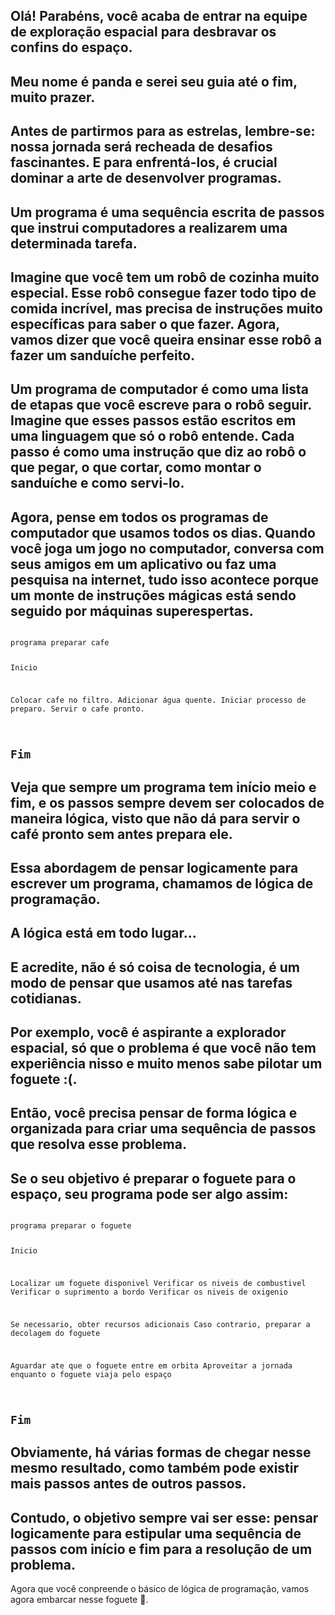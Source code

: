 <Text picture="panda.jpg">Olá! Parabéns, você acaba de entrar na equipe de exploração espacial para desbravar os confins do espaço.</Text>
---
<Text picture="panda-sorrindo.jpg">Meu nome é panda e serei seu guia até o fim, muito prazer.</Text>
---
<Text picture="panda-piscando.jpg">Antes de partirmos para as estrelas, lembre-se: nossa jornada será recheada de desafios fascinantes. E para enfrentá-los, é crucial dominar a arte de desenvolver programas.</Text>
---
<Text picture="panda.jpg">Um programa é uma sequência escrita de passos que instrui computadores a realizarem uma determinada tarefa.</Text>
---
<Text picture="panda-andando-com-bambu.jpg">Imagine que você tem um robô de cozinha muito especial. Esse robô consegue fazer todo tipo de comida incrível, mas precisa de instruções muito específicas para saber o que fazer. Agora, vamos dizer que você queira ensinar esse robô a fazer um sanduíche perfeito.</Text>
---
<Text picture="panda-sorrindo.jpg">Um programa de computador é como uma lista de etapas que você escreve para o robô seguir. Imagine que esses passos estão escritos em uma linguagem que só o robô entende. Cada passo é como uma instrução  que diz ao robô o que pegar, o que cortar, como montar o sanduíche e como servi-lo.</Text>
---
<Text picture="panda-deslumbrado.jpg">Agora, pense em todos os programas de computador que usamos todos os dias. Quando você joga um jogo no computador, conversa com seus amigos em um aplicativo ou faz uma pesquisa na internet, tudo isso acontece porque um monte de instruções mágicas está sendo seguido por máquinas superespertas.</Text>
---
<Code>
programa preparar cafe

Inicio

  Colocar cafe no filtro.
  Adicionar água quente.
  Iniciar processo de preparo.
  Servir o cafe pronto.

Fim
</Code>
---
<Text picture="panda-deslumbrado.jpg">Veja que sempre um programa tem início meio e fim, e os passos sempre devem ser colocados de maneira lógica, visto que não dá para servir o café pronto sem antes prepara ele.</Text>
---
<Text picture="panda-deslumbrado.jpg">Essa abordagem de pensar logicamente para escrever um programa, chamamos de lógica de programação.</Text>
---
<Image picture="apollo-teclando.jpg">A lógica está em todo lugar...</Image>
---
<Text picture="panda-sorrindo.jpg">E acredite, não é só coisa de tecnologia, é um modo de pensar que usamos até nas tarefas cotidianas.</Text>
---
<Text picture="panda-triste.jpg">Por exemplo, você é aspirante a explorador espacial, só que o problema é que você não tem experiência nisso e muito menos sabe pilotar um foguete :(.</Text>
---
<Text picture="panda-deslumbrado.jpg">Então, você precisa pensar de forma lógica e organizada para criar uma sequência de passos que resolva esse problema.</Text>
---
<Text picture="panda.jpg">Se o seu objetivo é preparar o foguete para o espaço, seu programa pode ser algo assim:</Text>
---
<Code>
programa preparar o foguete

Inicio

  Localizar um foguete disponivel
  Verificar os niveis de combustivel
  Verificar o suprimento a bordo
  Verificar os niveis de oxigenio

  Se necessario, obter recursos adicionais
  Caso contrario, preparar a decolagem do foguete

  Aguardar ate que o foguete entre em orbita
  Aproveitar a jornada enquanto o foguete viaja pelo espaço

Fim
</Code>
---
<Text title="Mas é só isso?" picture="panda-piscando.jpg">Obviamente, há várias formas de chegar nesse mesmo resultado, como também pode existir mais passos antes de outros passos.</Text>
---
<Text picture="panda-deslumbrado.jpg">Contudo, o objetivo sempre vai ser esse: pensar logicamente para estipular uma sequência de passos com início e fim para a resolução de um problema.</Text>
---
<Quote picture="panda-fazendo-coracao.jpg">Agora que você conpreende o básico de lógica de programação, vamos agora embarcar nesse foguete 🚀.</Quote>